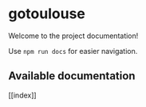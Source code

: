 # gotoulouse

Welcome to the project documentation!

Use `npm run docs` for easier navigation.

## Available documentation

[[index]]
